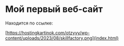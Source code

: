 # Мой первый веб-сайт

Находится по ссылке:

[https://hostingkartinok.com/otzyvy/wp-content/uploads/2023/08/skillfactory.png](index.html)